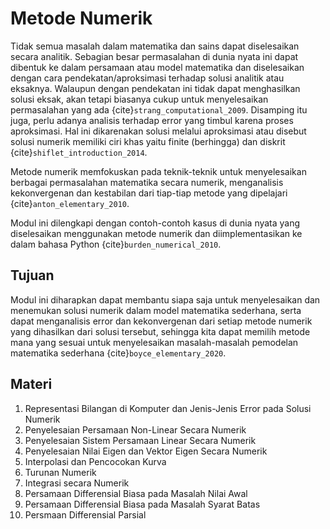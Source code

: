 # Metode Numerik

Tidak semua masalah dalam matematika dan sains dapat diselesaikan secara analitik. Sebagian besar permasalahan di dunia nyata ini dapat dibentuk ke dalam persamaan atau model matematika dan diselesaikan dengan cara pendekatan/aproksimasi terhadap solusi analitik atau eksaknya. Walaupun dengan pendekatan ini tidak dapat menghasilkan solusi eksak, akan tetapi biasanya cukup untuk menyelesaikan permasalahan yang ada {cite}`strang_computational_2009`. Disamping itu juga, perlu adanya analisis terhadap error yang timbul karena proses aproksimasi. Hal ini dikarenakan solusi melalui aproksimasi atau disebut solusi numerik memiliki ciri khas yaitu finite (berhingga) dan diskrit {cite}`shiflet_introduction_2014`. 

Metode numerik memfokuskan pada teknik-teknik untuk menyelesaikan berbagai permasalahan matematika secara numerik, menganalisis kekonvergenan dan kestabilan dari tiap-tiap metode yang dipelajari {cite}`anton_elementary_2010`.

Modul ini dilengkapi dengan contoh-contoh kasus di dunia nyata yang diselesaikan menggunakan metode numerik dan diimplementasikan ke dalam bahasa Python {cite}`burden_numerical_2010`.

## Tujuan
Modul ini diharapkan dapat membantu siapa saja untuk menyelesaikan dan menemukan solusi numerik dalam model matematika sederhana, serta dapat menganalisis error dan kekonvergenan dari setiap metode numerik yang dihasilkan dari solusi tersebut, sehingga kita dapat memilih metode mana yang sesuai untuk menyelesaikan masalah-masalah pemodelan matematika sederhana {cite}`boyce_elementary_2020`.

## Materi
1. Representasi Bilangan di Komputer dan Jenis-Jenis Error pada Solusi Numerik
2. Penyelesaian Persamaan Non-Linear Secara Numerik
3. Penyelesaian Sistem Persamaan Linear Secara Numerik
4. Penyelesaian Nilai Eigen dan Vektor Eigen Secara Numerik
5. Interpolasi dan Pencocokan Kurva
6. Turunan Numerik
7. Integrasi secara Numerik
8. Persamaan Differensial Biasa pada Masalah Nilai Awal
9. Persamaan Differensial Biasa pada Masalah Syarat Batas
10. Persmaan Differensial Parsial 
